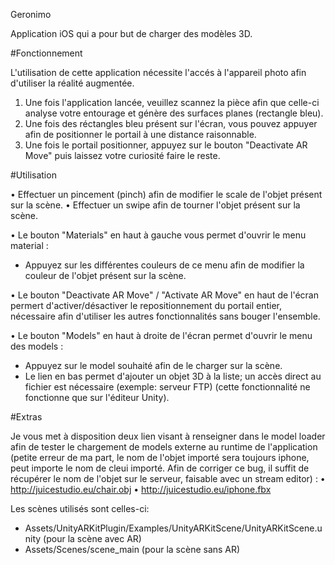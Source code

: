 Geronimo

Application iOS qui a pour but de charger des modèles 3D.



#Fonctionnement

L'utilisation de cette application nécessite l'accés à l'appareil photo afin d'utiliser la réalité augmentée.

1. Une fois l'application lancée, veuillez scannez la pièce afin que celle-ci analyse votre entourage et génère des surfaces planes (rectangle bleu).
2. Une fois des réctangles bleu présent sur l'écran, vous pouvez appuyer afin de positionner le portail à une distance raisonnable.
3. Une fois le portail positionner, appuyez sur le bouton "Deactivate AR Move" puis laissez votre curiosité faire le reste.



#Utilisation

• Effectuer un pincement (pinch) afin de modifier le scale de l'objet présent sur la scène.
• Effectuer un swipe afin de tourner l'objet présent sur la scène.

• Le bouton "Materials" en haut à gauche vous permet d'ouvrir le menu material :
  - Appuyez sur les différentes couleurs de ce menu afin de modifier la couleur de l'objet présent sur la scène.
  

• Le bouton "Deactivate AR Move" / "Activate AR Move" en haut de l'écran permert d'activer/désactiver le repositionnement du portail entier, nécessaire afin d'utiliser les autres fonctionnalités sans bouger l'ensemble.


• Le bouton "Models" en haut à droite de l'écran permet d'ouvrir le menu des models :
  - Appuyez sur le model souhaité afin de le charger sur la scène.
  - Le lien en bas permet d'ajouter un objet 3D à la liste; un accès direct au fichier est nécessaire (exemple: serveur FTP) (cette fonctionnalité ne fonctionne que sur l'éditeur Unity).
  
  
  
  #Extras
  
  Je vous met à disposition deux lien visant à renseigner dans le model loader afin de tester le chargement de models externe au runtime de l'application (petite erreur de ma part, le nom de l'objet importé sera toujours iphone, peut importe le nom de cleui importé. Afin de corriger ce bug, il suffit de récupérer le nom de l'objet sur le serveur, faisable avec un stream editor) :
  • http://juicestudio.eu/chair.obj
  • http://juicestudio.eu/iphone.fbx
  
  
Les scènes utilisés sont celles-ci:
- Assets/UnityARKitPlugin/Examples/UnityARKitScene/UnityARKitScene.unity (pour la scène avec AR)
- Assets/Scenes/scene_main (pour la scène sans AR)
